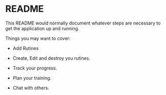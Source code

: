# README

This README would normally document whatever steps are necessary to get the
application up and running.

Things you may want to cover:

* Add Rutines

* Create, Edit and destroy you rutines.

* Track your progress.

* Plan your training.

* Chat with others.

